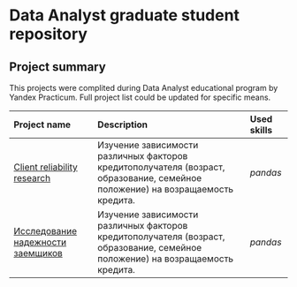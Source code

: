 # Data Analyst graduate student repository

## Project summary

This projects were complited during Data Analyst educational program by Yandex Practicum. 
Full project list could be updated for specifiс means.

| Project name | Description | Used skills | 
| :---------------------- | :---------------------- | :---------------------- |
| [Client reliability research](**ссылка**) | Изучение зависимости различных факторов кредитополучателя (возраст, образование, семейное положение) на возращаемость кредита.| *pandas* |
| [Исследование надежности заемщиков](**ccылка**) | Изучение зависимости различных факторов кредитополучателя (возраст, образование, семейное положение) на возращаемость кредита.| *pandas* |

